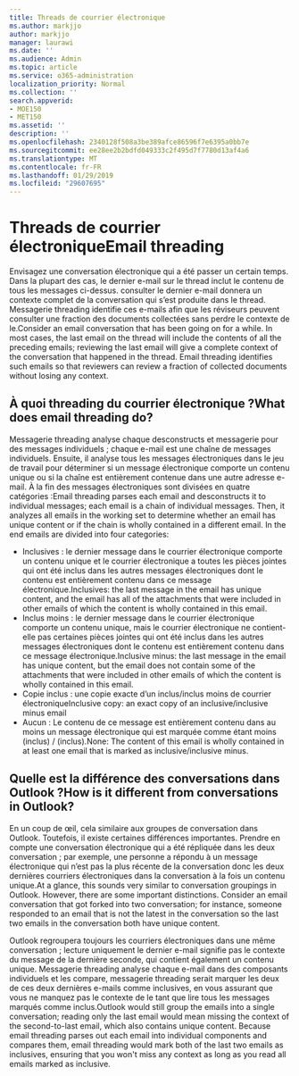 ```yaml
---
title: Threads de courrier électronique
ms.author: markjjo
author: markjjo
manager: laurawi
ms.date: ''
ms.audience: Admin
ms.topic: article
ms.service: o365-administration
localization_priority: Normal
ms.collection: ''
search.appverid:
- MOE150
- MET150
ms.assetid: ''
description: ''
ms.openlocfilehash: 2340128f508a3be389afce86596f7e6395a0bb7e
ms.sourcegitcommit: ee28ee2b2bdfd049333c2f495d7f7780d13af4a6
ms.translationtype: MT
ms.contentlocale: fr-FR
ms.lasthandoff: 01/29/2019
ms.locfileid: "29607695"
---
```

# <a name="email-threading"></a><span data-ttu-id="f38c8-102">Threads de courrier électronique</span><span class="sxs-lookup"><span data-stu-id="f38c8-102">Email threading</span></span>
<span data-ttu-id="f38c8-p101">Envisagez une conversation électronique qui a été passer un certain temps. Dans la plupart des cas, le dernier e-mail sur le thread inclut le contenu de tous les messages ci-dessus. consulter le dernier e-mail donnera un contexte complet de la conversation qui s’est produite dans le thread. Messagerie threading identifie ces e-mails afin que les réviseurs peuvent consulter une fraction des documents collectées sans perdre le contexte de le.</span><span class="sxs-lookup"><span data-stu-id="f38c8-p101">Consider an email conversation that has been going on for a while. In most cases, the last email on the thread will include the contents of all the preceding emails; reviewing the last email will give a complete context of the conversation that happened in the thread. Email threading identifies such emails so that reviewers can review a fraction of collected documents without losing any context.</span></span>

## <a name="what-does-email-threading-do"></a><span data-ttu-id="f38c8-106">À quoi threading du courrier électronique ?</span><span class="sxs-lookup"><span data-stu-id="f38c8-106">What does email threading do?</span></span>
<span data-ttu-id="f38c8-p102">Messagerie threading analyse chaque desconstructs et messagerie pour des messages individuels ; chaque e-mail est une chaîne de messages individuels. Ensuite, il analyse tous les messages électroniques dans le jeu de travail pour déterminer si un message électronique comporte un contenu unique ou si la chaîne est entièrement contenue dans une autre adresse e-mail. À la fin des messages électroniques sont divisées en quatre catégories :</span><span class="sxs-lookup"><span data-stu-id="f38c8-p102">Email threading parses each email and desconstructs it to individual messages; each email is a chain of individual messages. Then, it analyzes all emails in the working set to determine whether an email has unique content or if the chain is wholly contained in a different email. In the end emails are divided into four categories:</span></span>
- <span data-ttu-id="f38c8-110">Inclusives : le dernier message dans le courrier électronique comporte un contenu unique et le courrier électronique a toutes les pièces jointes qui ont été inclus dans les autres messages électroniques dont le contenu est entièrement contenu dans ce message électronique.</span><span class="sxs-lookup"><span data-stu-id="f38c8-110">Inclusives: the last message in the email has unique content, and the email has all of the attachments that were included in other emails of which the content is wholly contained in this email.</span></span>
- <span data-ttu-id="f38c8-111">Inclus moins : le dernier message dans le courrier électronique comporte un contenu unique, mais le courrier électronique ne contient-elle pas certaines pièces jointes qui ont été inclus dans les autres messages électroniques dont le contenu est entièrement contenu dans ce message électronique.</span><span class="sxs-lookup"><span data-stu-id="f38c8-111">Inclusive minus: the last message in the email has unique content, but the email does not contain some of the attachments that were included in other emails of which the content is wholly contained in this email.</span></span>
- <span data-ttu-id="f38c8-112">Copie inclus : une copie exacte d’un inclus/inclus moins de courrier électronique</span><span class="sxs-lookup"><span data-stu-id="f38c8-112">Inclusive copy: an exact copy of an inclusive/inclusive minus email</span></span>
- <span data-ttu-id="f38c8-113">Aucun : Le contenu de ce message est entièrement contenu dans au moins un message électronique qui est marquée comme étant moins (inclus) / (inclus).</span><span class="sxs-lookup"><span data-stu-id="f38c8-113">None: The content of this email is wholly contained in at least one email that is marked as inclusive/inclusive minus.</span></span>

## <a name="how-is-it-different-from-conversations-in-outlook"></a><span data-ttu-id="f38c8-114">Quelle est la différence des conversations dans Outlook ?</span><span class="sxs-lookup"><span data-stu-id="f38c8-114">How is it different from conversations in Outlook?</span></span>
<span data-ttu-id="f38c8-p103">En un coup de œil, cela similaire aux groupes de conversation dans Outlook. Toutefois, il existe certaines différences importantes. Prendre en compte une conversation électronique qui a été répliquée dans les deux conversation ; par exemple, une personne a répondu à un message électronique qui n’est pas la plus récente de la conversation donc les deux dernières courriers électroniques dans la conversation à la fois un contenu unique.</span><span class="sxs-lookup"><span data-stu-id="f38c8-p103">At a glance, this sounds very similar to conversation groupings in Outlook. However, there are some important distinctions. Consider an email conversation that got forked into two conversation; for instance, someone responded to an email that is not the latest in the conversation so the last two emails in the conversation both have unique content.</span></span>

<span data-ttu-id="f38c8-p104">Outlook regroupera toujours les courriers électroniques dans une même conversation ; lecture uniquement le dernier e-mail signifie pas le contexte du message de la dernière seconde, qui contient également un contenu unique. Messagerie threading analyse chaque e-mail dans des composants individuels et les compare, messagerie threading serait marquer les deux de ces deux dernières e-mails comme inclusives, en vous assurant que vous ne manquez pas le contexte de le tant que lire tous les messages marqués comme inclus.</span><span class="sxs-lookup"><span data-stu-id="f38c8-p104">Outlook would still group the emails into a single conversation; reading only the last email would mean missing the context of the second-to-last email, which also contains unique content. Because email threading parses out each email into individual components and compares them, email threading would mark both of the last two emails as inclusives, ensuring that you won't miss any context as long as you read all emails marked as inclusive.</span></span>